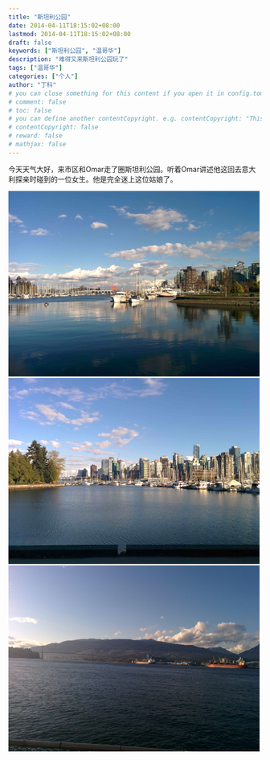 ```yaml
---
title: "斯坦利公园"
date: 2014-04-11T18:15:02+08:00
lastmod: 2014-04-11T18:15:02+08:00
draft: false
keywords: ["斯坦利公园", "温哥华"]
description: "难得又来斯坦利公园玩了"
tags: ["温哥华"]
categories: ["个人"]
author: "丁科"
# you can close something for this content if you open it in config.toml.
# comment: false
# toc: false
# you can define another contentCopyright. e.g. contentCopyright: "This is an another copyright."
# contentCopyright: false
# reward: false
# mathjax: false
---
```


今天天气大好，来市区和Omar走了圈斯坦利公园。听着Omar讲述他这回去意大利探亲时碰到的一位女生。他是完全迷上这位姑娘了。

<img src="/pics/2014_04_11_standley_01.jpg" alt="斯坦利公园" style="width: 500px;"/>
<!--more-->

<img src="/pics/2014_04_11_standley_02.jpg" alt="斯坦利公园" style="width: 500px;"/>

<img src="/pics/2014_04_11_standley_03.jpg" alt="斯坦利公园" style="width: 500px;"/>
